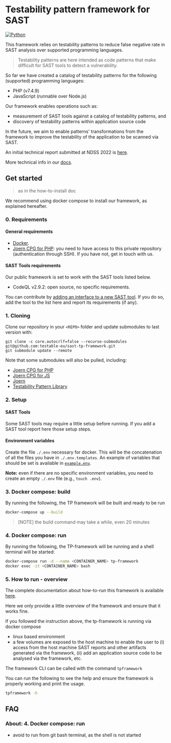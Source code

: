 # Testability pattern framework for SAST
[![Python](https://img.shields.io/badge/python-3.10-blue.svg)](https://www.python.org/download/releases/3.10/)

This framework relies on testability patterns to reduce false negative rate in SAST analysis over supported programming languages. 

> Testability patterns are here intended as code patterns that make difficult for SAST tools to detect a vulnerability.

So far we have created a catalog of testability patterns for the following (supported) programming languages:
- PHP (v7.4.9)
- JavaScript (runnable over Node.js)

Our framework enables operations such as:
- measurement of SAST tools against a catalog of testability patterns, and 
- discovery of testability patterns within application source code 

In the future, we aim to enable patterns' transformations from the framework to improve the testability of the application to be scanned via SAST.   

An initial technical report submitted at NDSS 2022 is [here](https://www.ndss-symposium.org/wp-content/uploads/2022-150-paper.pdf).

More technical info in our [docs](./docs/Home.md). 

## Get started

> as in the how-to-install doc

We recommend using docker compose to install our framework, as explained hereafter.  

### 0. Requirements

#### General requirements
- [Docker](https://docs.docker.com/get-docker/).
- [Joern CPG for PHP](https://github.com/joernio/querydb-php): you need to have access to this private repository (authentication through SSH). If you have not, get in touch with us. 

#### SAST Tools requirements 

Our public framework is set to work with the SAST tools listed below.   

- CodeQL v2.9.2: open source, no specific requirements. 

You can contribute by [adding an interface to a new SAST tool](./docs/How-to-add-a-SAST-tool.md). If you do so, add the tool to the list here and report its requirements (if any).

### 1. Cloning

Clone our repository in your `<REPO>` folder and update submodules to last version with:
```buildoutcfg
git clone -c core.autocrlf=false --recurse-submodules git@github.com:testable-eu/sast-tp-framework.git
git submodule update --remote
```

Note that some submodules will also be pulled, including:
- [Joern CPG for PHP](https://github.com/joernio/querydb-php)
- [Joern CPG for JS](https://github.com/ShiftLeftSecurity/js2cpg)
- [Joern](https://github.com/joernio/joern)
- [Testability Pattern Library](https://github.com/testable-eu/sast-tp-framework)

### 2. Setup

#### SAST Tools
Some SAST tools may require a little setup before running. If you add a SAST tool report here those setup steps.  

#### Environment variables
Create the file `./.env` necessary for docker. This will be the concatenation of all the files you have in 
`./.env.templates`. An example of variables that should be set is available in [`example.env`](./example.env).

**Note:** even if there are no specific environment variables, you need to create an empty `./.env` file (e.g., `touch .env`). 



   
### 3. Docker compose: build 
By running the following, the TP framework will be built and ready to be run 
```bash
docker-compose up --build
```

> [NOTE] the build command may take a while, even 20 minutes

### 4. Docker compose: run
By running the following, the TP-framework will be running and a shell terminal will be started:  
```bash
docker-compose run -d --name <CONTAINER_NAME> tp-framework
docker exec -it <CONTAINER_NAME> bash
```

### 5. How to run - overview
The complete documentation about how-to-run this framework is available [here](./docs/How-to-run-CLI-Usage.md). 

Here we only provide a little overview of the framework and ensure that it works fine.

If you followed the instruction above, the tp-framework is running via docker compose 
- linux based environment
- a few volumes are exposed to the host machine to enable the user to (i) access from the host machine SAST reports and other artifacts generated via the framework, (ii) add an application source code to be analysed via the framework, etc.

The framework CLI can be called with the command `tpframework`

You can run the following to see the help and ensure the framework is properly working and print the usage.  
```bash
tpframework -h
```

## FAQ 

### About:  4. Docker compose: run
- avoid to run from git bash terminal, as the shell is not started
